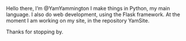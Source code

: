 Hello there, I’m @YamYammington
I make things in Python, my main language. I also do web development, using the Flask framework. At the moment I am working on my site, in the repository YamSite.

Thanks for stopping by.
